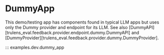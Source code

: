 # DummyApp

This demo/testing app has components found in typical LLM apps but uses only the
Dummy provider and endpoint for its LLM. See also
[DummyAPI][trulens_eval.feedback.provider.endpoint.dummy.DummyAPI] and
[DummyProvider][trulens_eval.feedback.provider.dummy.DummyProvider].

::: examples.dev.dummy_app
